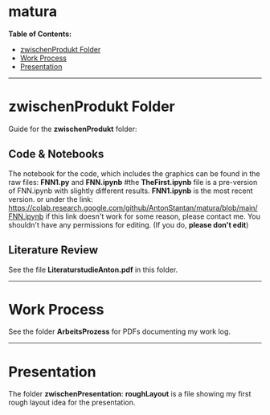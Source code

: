 # matura

**Table of Contents:**
* [zwischenProdukt Folder](#zwischenprodukt-folder)
* [Work Process](#work-process)
* [Presentation](#presentation)

---

# zwischenProdukt Folder
Guide for the **zwischenProdukt** folder:

## Code & Notebooks
The notebook for the code, which includes the graphics can be found in the raw files: **FNN1.py** and **FNN.ipynb**
#the **TheFirst.ipynb** file is a pre-version of FNN.ipynb with slightly different results.
**FNN1.ipynb** is the most recent version.
or under the link: https://colab.research.google.com/github/AntonStantan/matura/blob/main/FNN.ipynb
if this link doesn't work for some reason, please contact me. You shouldn't have any permissions for editing. (If you do, **please don't edit**)

## Literature Review
See the file **LiteraturstudieAnton.pdf** in this folder.

---

# Work Process
See the folder **ArbeitsProzess** for PDFs documenting my work log.

---

# Presentation
The folder **zwischenPresentation**:
**roughLayout** is a file showing my first rough layout idea for the presentation.
